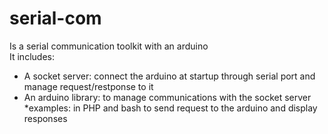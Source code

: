 # serial-com
Is a serial communication toolkit  with an arduino  
It includes:
  * A socket server: connect the arduino at startup through serial port and manage request/restponse to it
  * An arduino library: to manage communications with the socket server
  *examples: in PHP and bash to send request to the arduino and display responses

